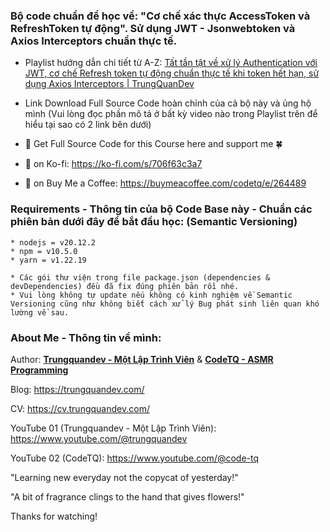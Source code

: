 ### Bộ code chuẩn để học về: "Cơ chế xác thực AccessToken và RefreshToken tự động". Sử dụng JWT - Jsonwebtoken và Axios Interceptors chuẩn thực tế.

- Playlist hướng dẫn chi tiết từ A-Z: [Tất tần tật về xử lý Authentication với JWT, cơ chế Refresh token tự động chuẩn thực tế khi token hết hạn, sử dụng Axios Interceptors | TrungQuanDev](https://www.youtube.com/playlist?list=PLP6tw4Zpj-RJwtNw9564QKFf93hWiDnR_)

- Link Download Full Source Code hoàn chỉnh của cả bộ này và ủng hộ mình (Vui lòng đọc phần mô tả ở bất kỳ video nào trong Playlist trên để hiểu tại sao có 2 link bên dưới)

- 🤝 Get Full Source Code for this Course here and support me 🍀

- 🎁 on Ko-fi: https://ko-fi.com/s/706f63c3a7

- 🎁 on Buy Me a Coffee: https://buymeacoffee.com/codetq/e/264489

### Requirements - Thông tin của bộ Code Base này - Chuẩn các phiên bản dưới đây để bắt đầu học: (Semantic Versioning)

```
* nodejs = v20.12.2
* npm = v10.5.0
* yarn = v1.22.19

* Các gói thư viện trong file package.json (dependencies & devDependencies) đều đã fix đúng phiên bản rồi nhé.
* Vui lòng không tự update nếu không có kinh nghiệm về Semantic Versioning cũng như không biết cách xử lý Bug phát sinh liên quan khó lường về sau.
```

### About Me - Thông tin về mình:

Author: **[Trungquandev - Một Lập Trình Viên](https://www.youtube.com/@trungquandev)** & **[CodeTQ - ASMR Programming](https://www.youtube.com/@code-tq)**

Blog: https://trungquandev.com/

CV: https://cv.trungquandev.com/

YouTube 01 (Trungquandev - Một Lập Trình Viên): https://www.youtube.com/@trungquandev

YouTube 02 (CodeTQ): https://www.youtube.com/@code-tq

"Learning new everyday not the copycat of yesterday!"

"A bit of fragrance clings to the hand that gives flowers!"

Thanks for watching!
